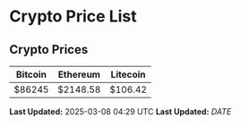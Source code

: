 # Crypto Price List

## Crypto Prices
| Bitcoin | Ethereum | Litecoin |
| ------- | -------- | -------- |
| $86245 | $2148.58 | $106.42 |
**Last Updated:** 2025-03-08 04:29 UTC
**Last Updated:** $DATE$
